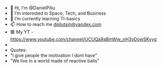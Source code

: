 - 👋 Hi, I’m @DanielPiliu
- 👀 I’m interested in Space, Tech, and Business 
- 🌱 I’m currently learning TI-basics
- 📫 How to reach me dpilutsin@yandex.com
- 🟥 My YT - https://www.youtube.com/channel/UCUQa9aBmWw_nH3vDowSKyyg
- 
- Quotes:
- "I give people the motivation I dont have"
- "We live in a world made of reactive balls"
<!---
DanielPiliu/DanielPiliu is a ✨ special ✨ repository because its `README.md` (this file) appears on your GitHub profile.
You can click the Preview link to take a look at your changes.
--->
